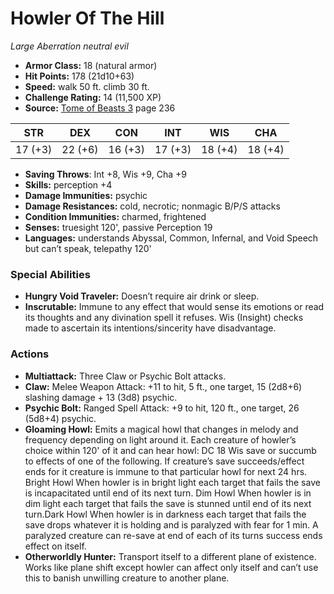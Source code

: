 # Howler Of The Hill

*Large* *Aberration* *neutral evil*

- **Armor Class:** 18 (natural armor)
- **Hit Points:** 178 (21d10+63)
- **Speed:** walk 50 ft. climb 30 ft.
- **Challenge Rating:** 14 (11,500 XP)
- **Source:** [Tome of Beasts 3](https://koboldpress.com/kpstore/product/tome-of-beasts-3-for-5th-edition/) page 236

| STR | DEX | CON | INT | WIS | CHA |
| --- | --- | --- | --- | --- | --- |
| 17 (+3) | 22 (+6) | 16 (+3) | 17 (+3) | 18 (+4) | 18 (+4) |

- **Saving Throws**: Int +8, Wis +9, Cha +9
- **Skills:** perception +4
- **Damage Immunities:** psychic
- **Damage Resistances:** cold, necrotic; nonmagic B/P/S attacks
- **Condition Immunities:** charmed, frightened
- **Senses:** truesight 120', passive Perception 19
- **Languages:** understands Abyssal, Common, Infernal, and Void Speech but can’t speak, telepathy 120'

### Special Abilities

- **Hungry Void Traveler:** Doesn’t require air drink or sleep.
- **Inscrutable:** Immune to any effect that would sense its emotions or read its thoughts and any divination spell it refuses. Wis (Insight) checks made to ascertain its intentions/sincerity have disadvantage.

### Actions

- **Multiattack:** Three Claw or Psychic Bolt attacks.
- **Claw:** Melee Weapon Attack: +11 to hit, 5 ft., one target, 15 (2d8+6) slashing damage + 13 (3d8) psychic.
- **Psychic Bolt:** Ranged Spell Attack: +9 to hit, 120 ft., one target, 26 (5d8+4) psychic.
- **Gloaming Howl:** Emits a magical howl that changes in melody and frequency depending on light around it. Each creature of howler’s choice within 120' of it and can hear howl: DC 18 Wis save or succumb to effects of one of the following. If creature’s save succeeds/effect ends for it creature is immune to that particular howl for next 24 hrs. Bright Howl When howler is in bright light each target that fails the save is incapacitated until end of its next turn. Dim Howl When howler is in dim light each target that fails the save is stunned until end of its next turn.Dark Howl When howler is in darkness each target that fails the save drops whatever it is holding and is paralyzed with fear for 1 min. A paralyzed creature can re-save at end of each of its turns success ends effect on itself.
- **Otherworldly Hunter:** Transport itself to a different plane of existence. Works like plane shift except howler can affect only itself and can’t use this to banish unwilling creature to another plane.


